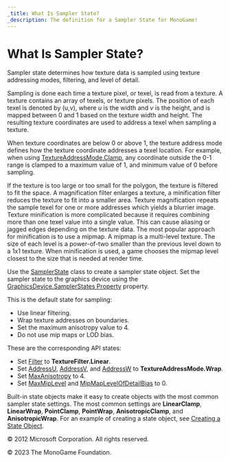 ```yaml
---
_title: What Is Sampler State?
_description: The definition for a Sampler State for MonoGame!
---
```


# What Is Sampler State?

Sampler state determines how texture data is sampled using texture addressing modes, filtering, and level of detail.

Sampling is done each time a texture pixel, or texel, is read from a texture. A texture contains an array of texels, or texture pixels. The position of each texel is denoted by (u,v), where _u_ is the width and _v_ is the height, and is mapped between 0 and 1 based on the texture width and height. The resulting texture coordinates are used to address a texel when sampling a texture.

When texture coordinates are below 0 or above 1, the texture address mode defines how the texture coordinate addresses a texel location. For example, when using [TextureAddressMode.Clamp](https://monogame.net/api/Microsoft.Xna.Framework.Graphics.TextureAddressMode.html), any coordinate outside the 0-1 range is clamped to a maximum value of 1, and minimum value of 0 before sampling.

If the texture is too large or too small for the polygon, the texture is filtered to fit the space. A magnification filter enlarges a texture, a minification filter reduces the texture to fit into a smaller area. Texture magnification repeats the sample texel for one or more addresses which yields a blurrier image. Texture minification is more complicated because it requires combining more than one texel value into a single value. This can cause aliasing or jagged edges depending on the texture data. The most popular approach for minification is to use a mipmap. A mipmap is a multi-level texture. The size of each level is a power-of-two smaller than the previous level down to a 1x1 texture. When minification is used, a game chooses the mipmap level closest to the size that is needed at render time.

Use the [SamplerState](xref:Microsoft.Xna.Framework.Graphics.SamplerState) class to create a sampler state object. Set the sampler state to the graphics device using the [GraphicsDevice.SamplerStates Property](xref:Microsoft.Xna.Framework.Graphics.GraphicsDevice.SamplerStates) property.

This is the default state for sampling:

*   Use linear filtering.    
*   Wrap texture addresses on boundaries.    
*   Set the maximum anisotropy value to 4.    
*   Do not use mip maps or LOD bias.    

These are the corresponding API states:

*   Set [Filter](xref:Microsoft.Xna.Framework.Graphics.SamplerState.Filter) to **TextureFilter.Linear**.    
*   Set [AddressU](xref:Microsoft.Xna.Framework.Graphics.SamplerState.AddressU), [AddressV](xref:Microsoft.Xna.Framework.Graphics.SamplerState.AddressV), and [AddressW](xref:Microsoft.Xna.Framework.Graphics.SamplerState.AddressW) to **TextureAddressMode.Wrap**.    
*   Set [MaxAnisotropy](xref:Microsoft.Xna.Framework.Graphics.SamplerState.MaxAnisotropy) to 4.    
*   Set [MaxMipLevel](xref:Microsoft.Xna.Framework.Graphics.SamplerState.MaxMipLevel) and [MipMapLevelOfDetailBias](xref:Microsoft.Xna.Framework.Graphics.SamplerState.MipMapLevelOfDetailBias) to 0.

Built-in state objects make it easy to create objects with the most common sampler state settings. The most common settings are **LinearClamp**, **LinearWrap**, **PointClamp**, **PointWrap**, **AnisotropicClamp**, and **AnisotropicWrap**. For an example of creating a state object, see [Creating a State Object](StateObject1.md).

© 2012 Microsoft Corporation. All rights reserved.  

© 2023 The MonoGame Foundation.